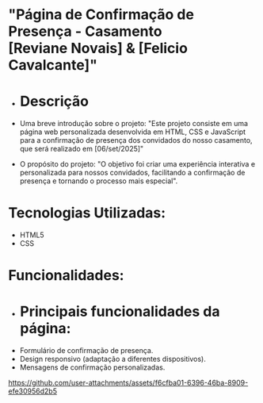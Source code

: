 # "Página de Confirmação de Presença - Casamento <br> [Reviane Novais] & [Felicio Cavalcante]"

* # Descrição

* Uma breve introdução sobre o projeto: "Este projeto consiste em uma página web personalizada desenvolvida em HTML,
CSS e JavaScript para a confirmação de presença dos convidados do nosso casamento, que será realizado em [06/set/2025]"

* O propósito do projeto: "O objetivo foi criar uma experiência interativa e personalizada para nossos convidados,
facilitando a confirmação de presença e tornando o processo mais especial".

 # Tecnologias Utilizadas:
 
 * HTML5
 * CSS

  #  Funcionalidades:

* # Principais funcionalidades da página:
 * Formulário de confirmação de presença.
 * Design responsivo (adaptação a diferentes dispositivos).
 * Mensagens de confirmação personalizadas.



https://github.com/user-attachments/assets/f6cfba01-6396-46ba-8909-efe30956d2b5


